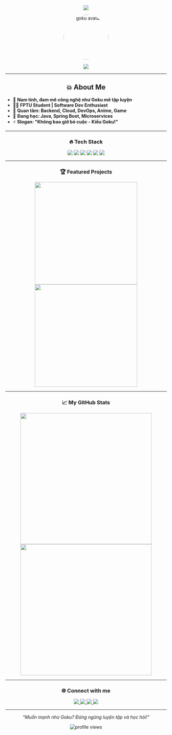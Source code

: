<!-- Banner gradient mạnh, cảm hứng Dragon Ball -->
<p align="center">
  <img src="https://capsule-render.vercel.app/api?type=waving&color=ff9900,0099ff,fff700&height=180&section=header&text=MANH%20NGUYEN%20%7C%20GOKU%20SPIRIT%20%F0%9F%90%B8&fontSize=42&fontColor=fff&fontAlignY=40&desc=Welcome%20to%20my%20GitHub%20profile!&descSize=18&descAlignY=65" />
</p>

<!-- Avatar Goku (có thể thay bằng avatar bạn thích) -->
<p align="center">
  <img src="https://i.pinimg.com/originals/ed/25/29/ed2529e48d840d1e2e01c7e6b3e1e2c8.png" width="140" style="border-radius: 50%;" alt="goku avatar"/>
</p>

<!-- Typing effect + quote Goku -->
<p align="center">
  <img src="https://readme-typing-svg.demolab.com?font=Fira+Code&duration=2200&pause=1200&color=FF9900&center=true&vCenter=true&width=430&lines=Never+give+up!+Push+your+limits!;Full+power+coding+like+Goku!;Dragon+Ball+energy+in+my+code!" />
</p>

---

<h2 align="center">💥 About Me</h2>
<ul>
  <li>💪 <b>Nam tính, đam mê công nghệ như Goku mê tập luyện</b></li>
  <li>🧑‍🎓 <b>FPTU Student | Software Dev Enthusiast</b></li>
  <li>👀 <b>Quan tâm: Backend, Cloud, DevOps, Anime, Game</b></li>
  <li>🌱 <b>Đang học: Java, Spring Boot, Microservices</b></li>
  <li>⚡ <b>Slogan: "Không bao giờ bỏ cuộc - Kiểu Goku!"</b></li>
</ul>

---

<h3 align="center">🔥 Tech Stack</h3>
<p align="center">
  <img src="https://img.shields.io/badge/Java-FF9900?style=for-the-badge&logo=java&logoColor=white&borderRadius=50"/>
  <img src="https://img.shields.io/badge/Spring-0099FF?style=for-the-badge&logo=spring&logoColor=white&borderRadius=50"/>
  <img src="https://img.shields.io/badge/JavaScript-FFF700?style=for-the-badge&logo=javascript&logoColor=black&borderRadius=50"/>
  <img src="https://img.shields.io/badge/React-0099FF?style=for-the-badge&logo=react&logoColor=white&borderRadius=50"/>
  <img src="https://img.shields.io/badge/MySQL-00758F?style=for-the-badge&logo=mysql&logoColor=white&borderRadius=50"/>
  <img src="https://img.shields.io/badge/Docker-2496ED?style=for-the-badge&logo=docker&logoColor=white&borderRadius=50"/>
</p>

---

<h3 align="center">🏆 Featured Projects</h3>
<p align="center">
  <a href="https://github.com/manhnv05/awesome-java-project">
    <img src="https://github-readme-stats.vercel.app/api/pin/?username=manhnv05&repo=awesome-java-project&theme=vision-friendly-dark" width="320"/>
  </a>
  <a href="https://github.com/manhnv05/spring-boot-starter">
    <img src="https://github-readme-stats.vercel.app/api/pin/?username=manhnv05&repo=spring-boot-starter&theme=vision-friendly-dark" width="320"/>
  </a>
</p>

---

<h3 align="center">📈 My GitHub Stats</h3>
<p align="center">
  <img src="https://github-readme-stats.vercel.app/api?username=manhnv05&show_icons=true&theme=tokyonight&hide_title=true&hide_rank=true&hide_border=true" width="410"/>
  <img src="https://github-readme-streak-stats.herokuapp.com/?user=manhnv05&theme=tokyonight&hide_border=true" width="410"/>
</p>

---

<h3 align="center">🌐 Connect with me</h3>
<p align="center">
  <a href="mailto:manh.nguyenvan.official@gmail.com">
    <img src="https://img.shields.io/badge/Gmail-FF9900?style=for-the-badge&logo=gmail&logoColor=white&borderRadius=50" />
  </a>
  <a href="https://linkedin.com/in/manhnv05">
    <img src="https://img.shields.io/badge/LinkedIn-0099FF?style=for-the-badge&logo=linkedin&logoColor=white&borderRadius=50" />
  </a>
  <a href="https://fb.com/manhnv05">
    <img src="https://img.shields.io/badge/Facebook-0078FF?style=for-the-badge&logo=facebook&logoColor=white&borderRadius=50" />
  </a>
  <a href="https://leetcode.com/manhnv05">
    <img src="https://img.shields.io/badge/LeetCode-FFF700?style=for-the-badge&logo=leetcode&logoColor=black&borderRadius=50" />
  </a>
</p>

---

<p align="center"><i>“Muốn mạnh như Goku? Đừng ngừng luyện tập và học hỏi!”</i></p>
<p align="center">
  <img src="https://komarev.com/ghpvc/?username=manhnv05&style=flat-round&color=FF9900" alt="profile views"/>
</p>
